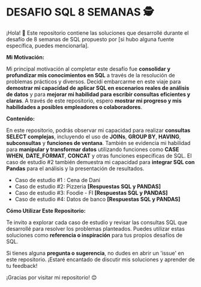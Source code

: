 # **DESAFIO SQL 8 SEMANAS** 🕵️

¡Hola! 👋 Este repositorio contiene las soluciones que desarrollé durante el desafío de 8 semanas de SQL propuesto por [si hubo alguna fuente específica, puedes mencionarla].

**Mi Motivación:**

Mi principal motivación al completar este desafío fue **consolidar y profundizar mis conocimientos en SQL** a través de la resolución de problemas prácticos y diversos. Decidí embarcarme en este viaje para **demostrar mi capacidad de aplicar SQL en escenarios reales de análisis de datos** y para **mejorar mi habilidad para escribir consultas eficientes y claras**. A través de este repositorio, espero **mostrar mi progreso y mis habilidades a posibles empleadores o colaboradores**.

**Contenido:**

En este repositorio, podrás observar mi capacidad para realizar **consultas SELECT complejas**, incluyendo el uso de **JOINs**, **GROUP BY**, **HAVING**, **subconsultas** y **funciones de ventana**. También se evidencia mi habilidad para **manipular y transformar datos** utilizando funciones como **CASE WHEN**, **DATE_FORMAT**, **CONCAT** y otras funciones específicas de SQL. El caso de estudio #2 también demuestra mi capacidad para **integrar SQL con Pandas** para el análisis y la presentación de resultados.

- Caso de estudio #1 : Cena de Dani
- Caso de estudio #2: Pizzeria **[Respuestas SQL y PANDAS]**
- Caso de estudio #3: Foodie - FI **[Respuestas SQL y PANDAS]**
- Caso de estudio #4: Datos de banco **[Respuestas SQL y PANDAS]**

**Cómo Utilizar Este Repositorio:**

Te invito a explorar cada caso de estudio y revisar las consultas SQL que desarrollé para resolver los problemas planteados. Puedes utilizar estas soluciones como **referencia o inspiración** para tus propios desafíos de SQL.

Si tienes alguna **pregunta o sugerencia**, no dudes en abrir un 'issue' en este repositorio. ¡Estaré encantado de discutir mis soluciones y aprender de tu feedback!

¡Gracias por visitar mi repositorio! 😊
